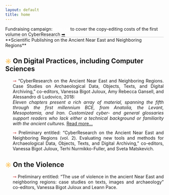 ```yaml
---
layout: default
title: home
---
```

<span id="fund-home">
       <!--<img src="assets/outline_message_black_18dp.png" style="border:0; -webkit-box-shadow: 0 0 0; width: 2%"/>-->
      Fundraising campaign: <a href="" target="_blank" style="color:white; font-weight: 600; text-decoration: underline">help us</a> to cover the copy-editing costs of the first volume on CyberResearch <a href="" target="_blank">&#10145;</a>
<br />
<hr style="height:0; margin:0; background:transparent; border-bottom:0.5px solid #cccccc;" />       
**Scientific Publishing on the Ancient Near East and Neighboring Regions**


<h2> <span style="color:orange; font-size: 18px">&#9788;</span> On Digital Practices, including Computer Sciences</h2>
<ul style="list-style-type: none;">
       <li style="text-align: justify; text-justify: inter-word;"><span style="color:#b30000; font-size: 14px">&#8702;</span> “CyberResearch on the Ancient Near East and Neighboring Regions. Case Studies on Archaeological Data, Objects, Texts, and Digital Archiving,” co-editors, Vanessa Bigot Juloux, Amy Rebecca Gansell, and Alessandro di Ludovico, 2018:<br/>
       <em>Eleven chapters present a rich array of material, spanning the fifth through the first millennium BCE, from Anatolia, the Levant, Mesopotamia, and Iran. Customized cyber- and general glossaries support readers who lack either a
technical background or familiarity with the ancient cultures.</em> <a href="">Read more...</a>
       </li>

<li style="padding-top: 12px; text-align: justify; text-justify: inter-word;"><span style="color:#b30000; font-size: 14px">&#8702;</span> Preliminary entitled: “CyberResearch on the Ancient Near East and Neighboring Regions (vol. 2). Evaluating new tools and methods for Archaeological Data, Objects, Texts, and Digital Archiving,” co-editors, Vanessa Bigot Juloux, Terhi Nurmikko-Fuller, and Sveta Matskevich.
</li>
</ul>

<h2> <span style="color:orange; font-size: 18px">&#9788;</span> On the Violence</h2>

<ul style="list-style-type: none;">
 <li style="text-align: justify; text-justify: inter-word;"><span style="color:#b30000; font-size: 14px">&#8702;</span> Preliminary entitled: “The use of violence in the ancient Near East and neighboring regions: case studies on texts, images and archaeology” co-editors, Vanessa Bigot Juloux and Leann Pace.</li>
  </ul>


